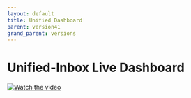 ```yaml
---
layout: default
title: Unified Dashboard
parent: version41
grand_parent: versions
---
```


# Unified-Inbox Live Dashboard

[![Watch the video](https://img.youtube.com/vi/-HVVNJyv0kE/hqdefault.jpg)](https://youtu.be/-HVVNJyv0kE)